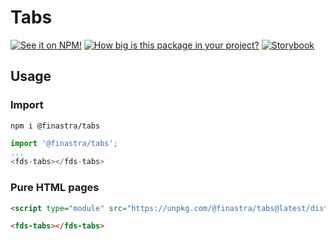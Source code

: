 # Tabs

[![See it on NPM!](https://img.shields.io/npm/v/@finastra/tabs?style=for-the-badge)](https://www.npmjs.com/package/@finastra/tabs)
[![How big is this package in your project?](https://img.shields.io/bundlephobia/minzip/@finastra/tabs?style=for-the-badge)](https://bundlephobia.com/result?p=@finastra/tabs')
[![Storybook](https://shields.io/badge/-Play%20with%20this%20web%20component-2a0481?logo=storybook&style=for-the-badge)](https://finastra.github.io/finastra-design-system/?path=/story/components-tabs--default)

## Usage

### Import

```
npm i @finastra/tabs
```

```ts
import '@finastra/tabs';
...
<fds-tabs></fds-tabs>
```

### Pure HTML pages

```html
<script type="module" src="https://unpkg.com/@finastra/tabs@latest/dist/src/tabs.js?module"></script>

<fds-tabs></fds-tabs>
```
